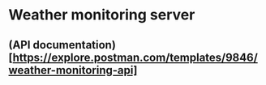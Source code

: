 # Weather monitoring server
## (API documentation)[https://explore.postman.com/templates/9846/weather-monitoring-api]